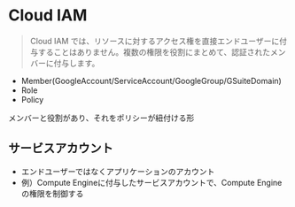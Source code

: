 # Cloud IAM

> Cloud IAM では、リソースに対するアクセス権を直接エンドユーザーに付与することはありません。複数の権限を役割にまとめて、認証されたメンバーに付与します。

- Member(GoogleAccount/ServiceAccount/GoogleGroup/GSuiteDomain)
- Role
- Policy

メンバーと役割があり、それをポリシーが紐付ける形

## サービスアカウント

- エンドユーザーではなくアプリケーションのアカウント
- 例）Compute Engineに付与したサービスアカウントで、Compute Engineの権限を制御する

